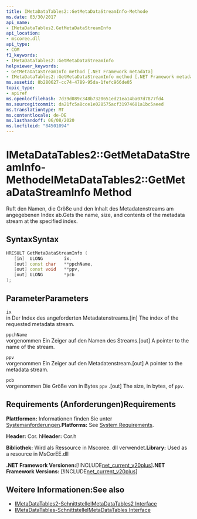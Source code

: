 ```yaml
---
title: IMetaDataTables2::GetMetaDataStreamInfo-Methode
ms.date: 03/30/2017
api_name:
- IMetaDataTables2.GetMetaDataStreamInfo
api_location:
- mscoree.dll
api_type:
- COM
f1_keywords:
- IMetaDataTables2::GetMetaDataStreamInfo
helpviewer_keywords:
- GetMetaDataStreamInfo method [.NET Framework metadata]
- IMetaDataTables2::GetMetaDataStreamInfo method [.NET Framework metadata]
ms.assetid: 8b280627-cc74-4789-95da-1fefc966de05
topic_type:
- apiref
ms.openlocfilehash: 7d39d089c348b7320651ed21ea14ba07d7877fd4
ms.sourcegitcommit: da21fc5a8cce1e028575acf31974681a1bc5aeed
ms.translationtype: MT
ms.contentlocale: de-DE
ms.lasthandoff: 06/08/2020
ms.locfileid: "84501094"
---
```

# <a name="imetadatatables2getmetadatastreaminfo-method"></a><span data-ttu-id="482ce-102">IMetaDataTables2::GetMetaDataStreamInfo-Methode</span><span class="sxs-lookup"><span data-stu-id="482ce-102">IMetaDataTables2::GetMetaDataStreamInfo Method</span></span>
<span data-ttu-id="482ce-103">Ruft den Namen, die Größe und den Inhalt des Metadatenstreams am angegebenen Index ab.</span><span class="sxs-lookup"><span data-stu-id="482ce-103">Gets the name, size, and contents of the metadata stream at the specified index.</span></span>  
  
## <a name="syntax"></a><span data-ttu-id="482ce-104">Syntax</span><span class="sxs-lookup"><span data-stu-id="482ce-104">Syntax</span></span>  
  
```cpp  
HRESULT GetMetaDataStreamInfo (  
   [in]  ULONG        ix,  
   [out] const char   **ppchName,  
   [out] const void   **ppv,  
   [out] ULONG        *pcb  
);  
```  
  
## <a name="parameters"></a><span data-ttu-id="482ce-105">Parameter</span><span class="sxs-lookup"><span data-stu-id="482ce-105">Parameters</span></span>  
 `ix`  
 <span data-ttu-id="482ce-106">in Der Index des angeforderten Metadatenstreams.</span><span class="sxs-lookup"><span data-stu-id="482ce-106">[in] The index of the requested metadata stream.</span></span>  
  
 `ppchName`  
 <span data-ttu-id="482ce-107">vorgenommen Ein Zeiger auf den Namen des Streams.</span><span class="sxs-lookup"><span data-stu-id="482ce-107">[out] A pointer to the name of the stream.</span></span>  
  
 `ppv`  
 <span data-ttu-id="482ce-108">vorgenommen Ein Zeiger auf den Metadatenstream.</span><span class="sxs-lookup"><span data-stu-id="482ce-108">[out] A pointer to the metadata stream.</span></span>  
  
 `pcb`  
 <span data-ttu-id="482ce-109">vorgenommen Die Größe von in Bytes `ppv` .</span><span class="sxs-lookup"><span data-stu-id="482ce-109">[out] The size, in bytes, of `ppv`.</span></span>  
  
## <a name="requirements"></a><span data-ttu-id="482ce-110">Requirements (Anforderungen)</span><span class="sxs-lookup"><span data-stu-id="482ce-110">Requirements</span></span>  
 <span data-ttu-id="482ce-111">**Plattformen:** Informationen finden Sie unter [Systemanforderungen](../../get-started/system-requirements.md).</span><span class="sxs-lookup"><span data-stu-id="482ce-111">**Platforms:** See [System Requirements](../../get-started/system-requirements.md).</span></span>  
  
 <span data-ttu-id="482ce-112">**Header:** Cor. h</span><span class="sxs-lookup"><span data-stu-id="482ce-112">**Header:** Cor.h</span></span>  
  
 <span data-ttu-id="482ce-113">**Bibliothek:** Wird als Ressource in Mscoree. dll verwendet.</span><span class="sxs-lookup"><span data-stu-id="482ce-113">**Library:** Used as a resource in MsCorEE.dll</span></span>  
  
 <span data-ttu-id="482ce-114">**.NET Framework Versionen:**[!INCLUDE[net_current_v20plus](../../../../includes/net-current-v20plus-md.md)]</span><span class="sxs-lookup"><span data-stu-id="482ce-114">**.NET Framework Versions:** [!INCLUDE[net_current_v20plus](../../../../includes/net-current-v20plus-md.md)]</span></span>  
  
## <a name="see-also"></a><span data-ttu-id="482ce-115">Weitere Informationen:</span><span class="sxs-lookup"><span data-stu-id="482ce-115">See also</span></span>

- [<span data-ttu-id="482ce-116">IMetaDataTables2-Schnittstelle</span><span class="sxs-lookup"><span data-stu-id="482ce-116">IMetaDataTables2 Interface</span></span>](imetadatatables2-interface.md)
- [<span data-ttu-id="482ce-117">IMetaDataTables-Schnittstelle</span><span class="sxs-lookup"><span data-stu-id="482ce-117">IMetaDataTables Interface</span></span>](imetadatatables-interface.md)
